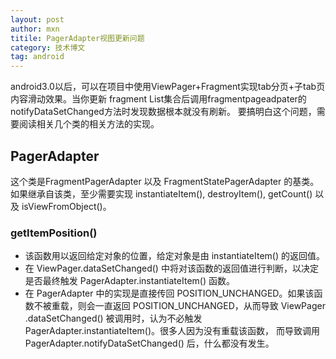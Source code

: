 ```yaml
---
layout: post
author: mxn
titile: PagerAdapter视图更新问题
category: 技术博文
tag: android
---
```


android3.0以后，可以在项目中使用ViewPager+Fragment实现tab分页+子tab页内容滑动效果。当你更新
fragment List集合后调用fragmentpageadpater的notifyDataSetChanged方法时发现数据根本就没有刷新。
要搞明白这个问题，需要阅读相关几个类的相关方法的实现。

## PagerAdapter

这个类是FragmentPagerAdapter 以及 FragmentStatePagerAdapter 的基类。如果继承自该类，至少需要实现 instantiateItem(),
destroyItem(), getCount() 以及 isViewFromObject()。

### getItemPosition()

* 该函数用以返回给定对象的位置，给定对象是由 instantiateItem() 的返回值。
* 在 ViewPager.dataSetChanged() 中将对该函数的返回值进行判断，以决定是否最终触发 PagerAdapter.instantiateItem() 函数。
* 在 PagerAdapter 中的实现是直接传回 POSITION_UNCHANGED。如果该函数不被重载，则会一直返回 POSITION_UNCHANGED，从而导致 ViewPager
.dataSetChanged() 被调用时，认为不必触发 PagerAdapter.instantiateItem()。很多人因为没有重载该函数，
而导致调用PagerAdapter.notifyDataSetChanged() 后，什么都没有发生。

<!-- more -->